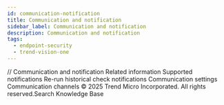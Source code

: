 ```yaml
---
id: communication-notification
title: Communication and notification
sidebar_label: Communication and notification
description: Communication and notification
tags:
  - endpoint-security
  - trend-vision-one
---
```


/*<![CDATA[*/ $('#title').html($('meta[name=map-description]').attr('content')); /*]]>*/ Communication and notification Related information Supported notifications Re-run historical check notifications Communication settings Communication channels © 2025 Trend Micro Incorporated. All rights reserved.Search Knowledge Base